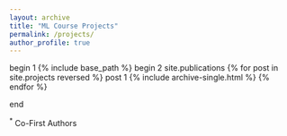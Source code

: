 ```yaml
---
layout: archive
title: "ML Course Projects"
permalink: /projects/
author_profile: true
---
```


begin 1
{% include base_path %}
begin 2
site.publications
{% for post in site.projects reversed %}
   post 1
  {% include archive-single.html %}
{% endfor %}

end

<sup>*</sup> Co-First Authors
